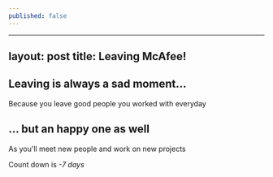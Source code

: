 ```yaml
---
published: false
---
```

---
layout: post
title: Leaving McAfee!
---

## Leaving is always a sad moment...

Because you leave good people you worked with everyday

## ... but an happy one as well

As you'll meet new people and work on new projects


Count down is _-7 days_




